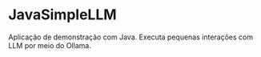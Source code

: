 # JavaSimpleLLM
Aplicação de demonstração com Java. Executa pequenas interações com LLM por meio do Ollama.
